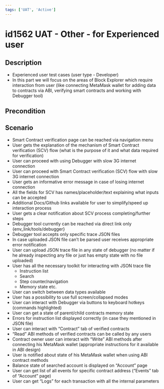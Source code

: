 ```yaml
---
tags: ['UAT', 'Active']
---
```


# id1562 UAT - Other - for Experienced user

## Description
  - Experienced user test cases (user type - Developer)
  - In this part we will focus on the areas of Block Explorer which require interaction from user (like connecting MetaMask wallet for adding data to contracts via ABI, verifying smart contracts and working with Debugger tool)

## Precondition


## Scenario
- Smart Contract verification page can be reached via navigation menu
- User gets the explanation of the mechanism of Smart Contract verification (SCV) flow (what is the purpose of it and what data required for verification)
- User can proceed with using Debugger with slow 3G internet connection
- User can proceed with Smart Contract verification (SCV) flow with slow 3G internet connection
- User gets an informative error message in case of losing internet connection
- All the fields for SCV has names/placeholder/text explaining what inputs can be accepted
- Additional Docs/Github links available for user to simplify/speed up interaction process
- User gets a clear notification about SCV process completing/further steps
- Debugger tool currently can be reached via direct link only \{env_link/tools/debugger\}
- Debugger tool accepts only specific trace JSON files
- In case uploaded JSON file can’t be parsed user receives appropriate error notification
- User can upload JSON trace file in any state of debugger (no matter if he already inspecting any file or just has empty state with no file uploaded)
- User has all the necessary toolkit for interacting with JSON trace file
  - Instruction list
  - Search
  - Step counter/navigation
  - Memory state etc.
- User can switch between data types available
- User has a possibility to use full screen/collapsed modes
- User can interact with Debugger via buttons to keyboard hotkeys (commands highlighted)
- User can get a state of parent/child contracts memory state
- Errors for instruction list displayed correctly (in case they mentioned in JSON file)
- User can interact with “Contract” tab of verified contracts
- “Read” ABI methods of verified contracts can be called by any users
- Contract owner user can interact with “Write” ABI methods after connecting his MetaMask wallet (appropriate instructions for it available in ABI design)
- User is notified about state of his MetaMask wallet when using ABI contract methods
- Balance state of searched account is displayed on “Account” page
- User can get list of all events for specific contract address (“Events” tab of  “Account” page)
- User can get “Logs” for each transaction with all the internal parameters
